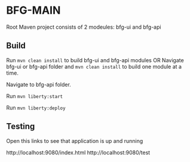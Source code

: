 # BFG-MAIN

Root Maven project consists of 2 modeules: bfg-ui and bfg-api


## Build

Run `mvn clean install` to build bfg-ui and bfg-api modules 
OR
Navigate bfg-ui or bfg-api folder and `mvn clean install` to build one module at a time.

Navigate to bfg-api folder.

Run `mvn liberty:start`

Run `mvn liberty:deploy`


## Testing

Open this links to see that application is up and running

http://localhost:9080/index.html
http://localhost:9080/test
